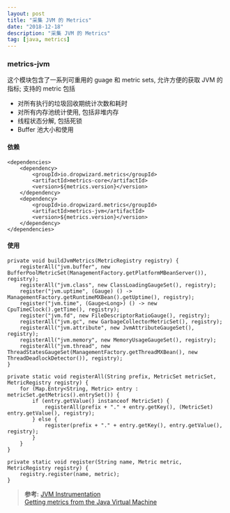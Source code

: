 ```yaml
---
layout: post
title: "采集 JVM 的 Metrics"
date: "2018-12-18"
description: "采集 JVM 的 Metrics"
tag: [java, metrics]
---
```


### metrics-jvm
这个模块包含了一系列可重用的 guage 和 metric sets, 允许方便的获取 JVM 的指标; 支持的 metric 包括
- 对所有执行的垃圾回收期统计次数和耗时
- 对所有内存池统计使用, 包括非堆内存
- 线程状态分解, 包括死锁
- Buffer 池大小和使用

#### 依赖
```
<dependencies>
    <dependency>
        <groupId>io.dropwizard.metrics</groupId>
        <artifactId>metrics-core</artifactId>
        <version>${metrics.version}</version>
    </dependency>
    <dependency>
        <groupId>io.dropwizard.metrics</groupId>
        <artifactId>metrics-jvm</artifactId>
        <version>${metrics.version}</version>
    </dependency>
</dependencies>
```

#### 使用
```
private void buildJvmMetrics(MetricRegistry registry) {
    registerAll("jvm.buffer", new BufferPoolMetricSet(ManagementFactory.getPlatformMBeanServer()), registry);
    registerAll("jvm.class", new ClassLoadingGaugeSet(), registry);
    register("jvm.uptime", (Gauge) () -> ManagementFactory.getRuntimeMXBean().getUptime(), registry);
    register("jvm.time", (Gauge<Long>) () -> new CpuTimeClock().getTime(), registry);
    register("jvm.fd", new FileDescriptorRatioGauge(), registry);
    registerAll("jvm.gc", new GarbageCollectorMetricSet(), registry);
    registerAll("jvm.attribute", new JvmAttributeGaugeSet(), registry);
    registerAll("jvm.memory", new MemoryUsageGaugeSet(), registry);
    registerAll("jvm.thread", new ThreadStatesGaugeSet(ManagementFactory.getThreadMXBean(), new ThreadDeadlockDetector()), registry);
}

private static void registerAll(String prefix, MetricSet metricSet, MetricRegistry registry) {
    for (Map.Entry<String, Metric> entry : metricSet.getMetrics().entrySet()) {
        if (entry.getValue() instanceof MetricSet) {
            registerAll(prefix + "." + entry.getKey(), (MetricSet) entry.getValue(), registry);
        } else {
            register(prefix + "." + entry.getKey(), entry.getValue(), registry);
        }
    }
}

private static void register(String name, Metric metric, MetricRegistry registry) {
    registry.register(name, metric);
}
```

>**参考:**
[JVM Instrumentation](https://metrics.dropwizard.io/4.0.0/manual/jvm.html)  
[Getting metrics from the Java Virtual Machine](https://jansipke.nl/getting-metrics-from-the-java-virtual-machine-jvm/)
